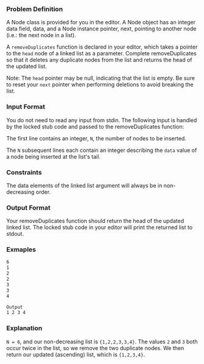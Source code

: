 ### Problem Definition
A Node class is provided for you in the editor. A Node object has an integer data field, data, and a Node instance pointer, next, pointing to another node (i.e.: the next node in a list).

A `removeDuplicates` function is declared in your editor, which takes a pointer to the `head` node of a linked list as a parameter. Complete removeDuplicates so that it deletes any duplicate nodes from the list and returns the head of the updated list.

Note: The `head` pointer may be null, indicating that the list is empty. Be sure to reset your `next` pointer when performing deletions to avoid breaking the list.

### Input Format
You do not need to read any input from stdin. The following input is handled by the locked stub code and passed to the removeDuplicates function: 

The first line contains an integer, `N`, the number of nodes to be inserted.

The `N` subsequent lines each contain an integer describing the `data` value of a node being inserted at the list's tail.

### Constraints
The data elements of the linked list argument will always be in non-decreasing order.

### Output Format
Your removeDuplicates function should return the head of the updated linked list. The locked stub code in your editor will print the returned list to stdout.

### Exmaples
```bash
6
1
2
2
3
3
4

Output
1 2 3 4 
```

### Explanation
`N = 6`, and our non-decreasing list is `{1,2,2,3,3,4}`. The values `2` and `3` both occur twice in the list, so we remove the two duplicate nodes. We then return our updated (ascending) list, which is `{1,2,3,4}`.
   